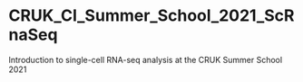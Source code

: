 # CRUK_CI_Summer_School_2021_ScRnaSeq
Introduction to single-cell RNA-seq analysis at the CRUK Summer School 2021
